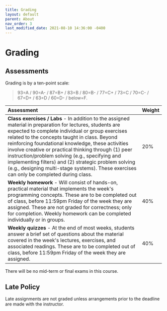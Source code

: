 ```yaml
---
title: Grading
layout: default
parent: About
nav_order: 3
last_modified_date: 2021-08-10 14:36:00 -0400
---
```


# Grading

## Assessments

Grading is by a ten-point scale:

> 93=A / 90=A- / 87=B+ / 83=B / 80=B- / 77=C+ / 73=C / 70=C- / 67=D+ / 63=D / 60=D- / below=F.

| Assessment | Weight |
|:-----------|:-------|
| **Class exercises / Labs** - In addition to the assigned material in preparation for lectures, students are expected to complete individual or group exercises related to the concepts taught in class. Beyond reinforcing foundational knowledge, these activities involve creative or practical thinking through (1) peer instruction/problem solving (e.g., specifying and implementing filters) and (2) strategic problem solving (e.g., designing multi-stage systems). These exercises can only be completed during class.  | 20%    |
| **Weekly homework** - Will consist of hands-on, practical material that implements the week's programming concepts. These are to be completed out of class, before 11:59pm Friday of the week they are assigned. These are not graded for correctness; only for completion. Weekly homework can be completed individually or in groups. | 40%    |
| **Weekly quizzes** - At the end of most weeks, students answer a brief set of questions about the material covered in the week's lectures, exercises, and associated readings. These are to be completed out of class, before 11:59pm Friday of the week they are assigned. | 40%    |

There will be no mid-term or final exams in this course.

## Late Policy

Late assignments are not graded unless arrangements prior to the deadline are made with the instructor. 
